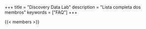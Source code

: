 +++
title = "Discovery Data Lab"
description = "Lista completa dos membros"
keywords = ["FAQ"]
+++

{{< members >}}